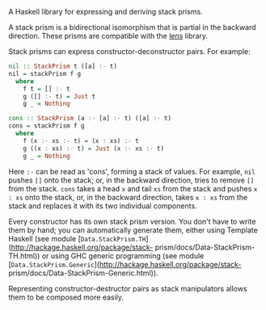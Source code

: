A Haskell library for expressing and deriving stack prisms.

A stack prism is a bidirectional isomorphism that is partial in the backward
direction. These prisms are compatible with the
[lens](http://hackage.haskell.org/package/lens) library.

Stack prisms can express constructor-deconstructor pairs. For example:

```haskell
nil :: StackPrism t ([a] :- t)
nil = stackPrism f g
  where
    f t = [] :- t
    g ([] :- t) = Just t
    g _ = Nothing

cons :: StackPrism (a :- [a] :- t) ([a] :- t)
cons = stackPrism f g
  where
    f (x :- xs :- t) = (x : xs) :- t
    g ((x : xs) :- t) = Just (x :- xs :- t)
    g _ = Nothing
```

Here `:-` can be read as 'cons', forming a stack of values. For example, `nil`
pushes `[]` onto the stack; or, in the backward direction, tries to remove `[]`
from the stack. `cons` takes a head `x` and tail `xs` from the stack and pushes
`x : xs` onto the stack, or, in the backward direction, takes `x : xs` from the
stack and replaces it with its two individual components.

Every constructor has its own stack prism version. You don't have to write them
by hand; you can automatically generate them, either using Template Haskell
(see module [`Data.StackPrism.TH`](http://hackage.haskell.org/package/stack-
prism/docs/Data-StackPrism-TH.html)) or using GHC generic programming (see
module [`Data.StackPrism.Generic`](http://hackage.haskell.org/package/stack-
prism/docs/Data-StackPrism-Generic.html)).

Representing constructor-destructor pairs as stack manipulators allows them to be composed more easily.
